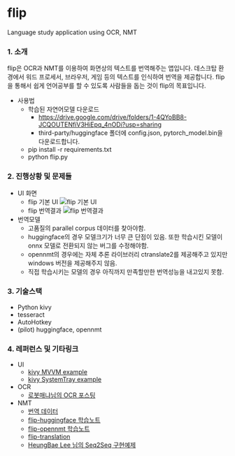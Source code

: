 # flip
Language study application using OCR, NMT

### 1. 소개
flip은 OCR과 NMT를 이용하여 화면상의 텍스트를 번역해주는 앱입니다. 데스크탑 환경에서 워드 프로세서, 브라우저, 게임 등의 텍스트를 인식하여 번역을 제공합니다. flip을 통해서 쉽게 언어공부를 할 수 있도록 사람들을 돕는 것이 flip의 목표입니다.

 - 사용법 
    - 학습된 자연어모델 다운로드
      - https://drive.google.com/drive/folders/1-4QYoBB8-JCQOUTENfiV3HiEpq_4nODi?usp=sharing
      - third-party/huggingface 폴더에 config.json, pytorch_model.bin을 다운로드합니다.
    - pip install -r requirements.txt
    - python flip.py
  
### 2. 진행상황 및 문제들
 - UI 화면
    - flip 기본 UI
        ![flip 기본 UI](https://img1.daumcdn.net/thumb/R1280x0/?scode=mtistory2&fname=https%3A%2F%2Fblog.kakaocdn.net%2Fdn%2FbtNISQ%2FbtqIVIhqs39%2F3k0NL7QQKKqfxRrN66bCf1%2Fimg.png)
    - flip 번역결과
        ![flip 번역결과](https://img1.daumcdn.net/thumb/R1280x0/?scode=mtistory2&fname=https%3A%2F%2Fblog.kakaocdn.net%2Fdn%2FbVkthJ%2FbtqIVHQlYr8%2FfgwFMMa9RJemFzKY03DTz1%2Fimg.png)
 - 번역모델
    - 고품질의 parallel corpus 데이터를 찾아야함.
    - huggingface의 경우 모델크기가 너무 큰 단점이 있음. 또한 학습시킨 모델이 onnx 모델로 전환되지 않는 버그를 수정해야함.
    - opennmt의 경우에는 자체 추론 라이브러리 ctranslate2를 제공해주고 있지만 windows 버전을 제공해주지 않음.
    - 직접 학습시키는 모델의 경우 아직까지 만족할만한 번역성능을 내고있지 못함.

### 3. 기술스택
 - Python kivy
 - tesseract
 - AutoHotkey
 - (pilot) huggingface, opennmt

### 4. 레퍼런스 및 기타링크
 - UI
    - [kivy MVVM example](https://github.com/rafalo1333/KivyExampleMVVMPhotosApp)
    - [kivy SystemTray example](https://github.com/twister077/KivySystemTrayApp)
 - OCR
    - [로봇매냐님의 OCR 포스팅](https://blog.naver.com/PostView.nhn?blogId=monkey5255&logNo=221598376164&from=search&redirect=Log&widgetTypeCall=true&directAccess=false)
 - NMT
    - [번역 데이터](https://github.com/jungyeul/korean-parallel-corpora)
    - [flip-huggingface 학습노트](https://colab.research.google.com/drive/18yLBjDQ6uZYKzz1aeZTIUvw0wFDWOn6X?usp=sharing)
    - [flip-opennmt 학습노트](https://colab.research.google.com/drive/1atmKcbQIvTy9drMnAxFhLWWneDO1TL_R?usp=sharing)
    - [flip-translation](https://github.com/youlive789/flip-translation)
    - [HeungBae Lee 님의 Seq2Seq 구현예제](https://heung-bae-lee.github.io/2020/01/22/deep_learning_11/)